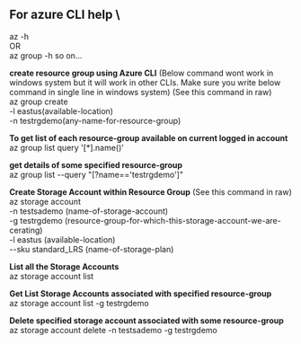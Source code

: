 ## **For azure CLI help** \
az -h \
OR \
az group -h so on... 

**create resource group using Azure CLI**  (Below command wont work in windows system but it will work in other CLIs. Make sure you write below command in single line in windows system) (See this command in raw) \
az group create \
-l eastus(available-location) \
-n testrgdemo(any-name-for-resource-group)

**To get list of each resource-group available on current logged in account** \
az group list query '[*].name()'

**get details of some specified resource-group** \
az group list --query "[?name=='testrgdemo']"

**Create Storage Account within Resource Group** (See this command in raw) \
az storage account \
-n testsademo (name-of-storage-account)\
-g testrgdemo (resource-group-for-which-this-storage-account-we-are-cerating) \
-l eastus (available-location) \
--sku standard_LRS (name-of-storage-plan)

**List all the Storage Accounts** \
az storage account list 

**Get List Storage Accounts associated with specified resource-group** \
az storage account list -g testrgdemo

**Delete specified storage account associated with some resource-group** \
az storage account delete -n testsademo -g testrgdemo
